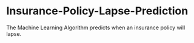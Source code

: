 # Insurance-Policy-Lapse-Prediction
The Machine Learning Algorithm predicts when an insurance policy will lapse.
